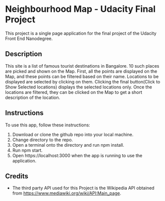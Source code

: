 # Neighbourhood Map - Udacity Final Project

This project is a single page application for the final project of the Udacity Front End Nanodegree.

## Description

This site is a list of famous tourist destinations in Bangalore. 10 such places are picked and shown on the Map.
First, all the points are displayed on the Map, and these points can be filtered based on their name. Locations to be
displayed are selected by clicking on them. Clicking the final button(Click to Show Selected locations) displays the
selected locations only. Once the locations are filtered, they can be clicked on the Map to get a short description
of the location.

## Instructions

To use this app, follow these instructions:

1. Download or clone the github repo into your local machine.
2. Change directory to the repo.
3. Open a terminal onto the directory and run npm install.
4. Run npm start.
5. Open https://localhost:3000 when the app is running to use the application.

## Credits

* The third party API used for this Project is the Wikipedia API obtained from https://www.mediawiki.org/wiki/API:Main_page.